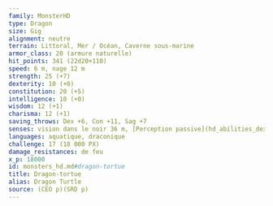 ```yaml
---
family: MonsterHD
type: Dragon
size: Gig
alignment: neutre
terrain: Littoral, Mer / Océan, Caverne sous-marine
armor_class: 20 (armure naturelle)
hit_points: 341 (22d20+110)
speed: 6 m, nage 12 m
strength: 25 (+7)
dexterity: 10 (+0)
constitution: 20 (+5)
intelligence: 10 (+0)
wisdom: 12 (+1)
charisma: 12 (+1)
saving_throws: Dex +6, Con +11, Sag +7
senses: vision dans le noir 36 m, [Perception passive](hd_abilities_dexterity_perception_passive.md) 11
languages: aquatique, draconique
challenge: 17 (18 000 PX)
damage_resistances: de feu
x_p: 18000
id: monsters_hd.md#dragon-tortue
title: Dragon-tortue
alias: Dragon Turtle
source: (CEO p)(SRD p)
---
```


